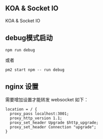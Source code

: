 ## KOA & Socket IO

KOA & Socket IO

## debug模式启动
```
npm run debug
```
或者
```
pm2 start npm -- run debug
```
## nginx 设置

需要增加设置才能转发 websocket
如下：
```nginx
location = / {
  proxy_pass localhost:3001;
  proxy_http_version 1.1;
  proxy_set_header Upgrade $http_upgrade;
  proxy_set_header Connection "upgrade";
}
```
